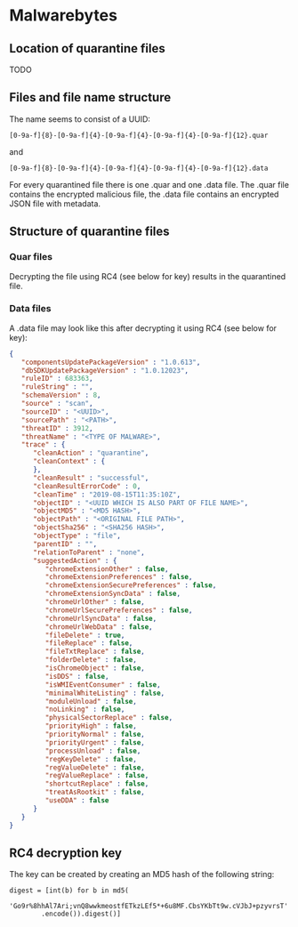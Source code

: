 # Malwarebytes

## Location of quarantine files

TODO

## Files and file name structure

The name seems to consist of a UUID:

`[0-9a-f]{8}-[0-9a-f]{4}-[0-9a-f]{4}-[0-9a-f]{4}-[0-9a-f]{12}.quar`

and 

`[0-9a-f]{8}-[0-9a-f]{4}-[0-9a-f]{4}-[0-9a-f]{4}-[0-9a-f]{12}.data`

For every quarantined file there is one .quar and one .data file. The .quar file contains the encrypted malicious file, the .data file contains an encrypted JSON file with metadata.


## Structure of quarantine files

### Quar files

Decrypting the file using RC4 (see below for key) results in the quarantined file.


### Data files

A .data file may look like this after decrypting it using RC4 (see below for key):

```json
{
   "componentsUpdatePackageVersion" : "1.0.613",
   "dbSDKUpdatePackageVersion" : "1.0.12023",
   "ruleID" : 683363,
   "ruleString" : "",
   "schemaVersion" : 8,
   "source" : "scan",
   "sourceID" : "<UUID>",
   "sourcePath" : "<PATH>",
   "threatID" : 3912,
   "threatName" : "<TYPE OF MALWARE>",
   "trace" : {
      "cleanAction" : "quarantine",
      "cleanContext" : {
      },
      "cleanResult" : "successful",
      "cleanResultErrorCode" : 0,
      "cleanTime" : "2019-08-15T11:35:10Z",
      "objectID" : "<UUID WHICH IS ALSO PART OF FILE NAME>",
      "objectMD5" : "<MD5 HASH>",
      "objectPath" : "<ORIGINAL FILE PATH>",
      "objectSha256" : "<SHA256 HASH>",
      "objectType" : "file",
      "parentID" : "",
      "relationToParent" : "none",
      "suggestedAction" : {
         "chromeExtensionOther" : false,
         "chromeExtensionPreferences" : false,
         "chromeExtensionSecurePreferences" : false,
         "chromeExtensionSyncData" : false,
         "chromeUrlOther" : false,
         "chromeUrlSecurePreferences" : false,
         "chromeUrlSyncData" : false,
         "chromeUrlWebData" : false,
         "fileDelete" : true,
         "fileReplace" : false,
         "fileTxtReplace" : false,
         "folderDelete" : false,
         "isChromeObject" : false,
         "isDDS" : false,
         "isWMIEventConsumer" : false,
         "minimalWhiteListing" : false,
         "moduleUnload" : false,
         "noLinking" : false,
         "physicalSectorReplace" : false,
         "priorityHigh" : false,
         "priorityNormal" : false,
         "priorityUrgent" : false,
         "processUnload" : false,
         "regKeyDelete" : false,
         "regValueDelete" : false,
         "regValueReplace" : false,
         "shortcutReplace" : false,
         "treatAsRootkit" : false,
         "useDDA" : false
      }
   }
}
``` 


## RC4 decryption key

The key can be created by creating an MD5 hash of the following string:

```
digest = [int(b) for b in md5(
        'Go9r%8hhAl7Ari;vnQ8wwkmeostfETkzLEf5*+6u8MF.CbsYKbTt9w.cVJbJ+pzyvrsT'
        .encode()).digest()]
```
